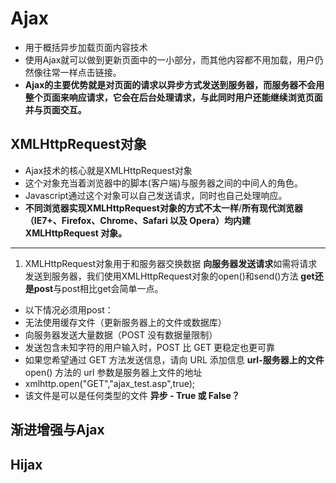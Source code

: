 # Ajax
- 用于概括异步加载页面内容技术
- 使用Ajax就可以做到更新页面中的一小部分，而其他内容都不用加载，用户仍然像往常一样点击链接。
- **Ajax的主要优势就是对页面的请求以异步方式发送到服务器，而服务器不会用整个页面来响应请求，它会在后台处理请求，与此同时用户还能继续浏览页面并与页面交互。**
## XMLHttpRequest对象
- Ajax技术的核心就是XMLHttpRequest对象
- 这个对象充当着浏览器中的脚本(客户端)与服务器之间的中间人的角色。
- Javascript通过这个对象可以自己发送请求，同时也自己处理响应。
- **不同浏览器实现XMLHttpRequest对象的方式不太一样**/**所有现代浏览器（IE7+、Firefox、Chrome、Safari 以及 Opera）均内建 XMLHttpRequest 对象。**
-----------------------------------------------------------------------------------------------
1. XMLHttpRequest对象用于和服务器交换数据
**向服务器发送请求**如需将请求发送到服务器，我们使用XMLHttpRequest对象的open()和send()方法
**get还是post**与post相比get会简单一点。
- 以下情况必须用post：
- 无法使用缓存文件（更新服务器上的文件或数据库）
- 向服务器发送大量数据（POST 没有数据量限制）
- 发送包含未知字符的用户输入时，POST 比 GET 更稳定也更可靠
- 如果您希望通过 GET 方法发送信息，请向 URL 添加信息
**url-服务器上的文件**open() 方法的 url 参数是服务器上文件的地址
- xmlhttp.open("GET","ajax_test.asp",true);
- 该文件是可以是任何类型的文件
**异步 - True 或 False？**
## 渐进增强与Ajax
## Hijax